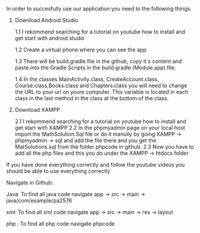 In order to succesfully use our application you need to the following things.

1. Download Android Studio


	1.1 I rekommend searching for a tutorial on youtube how to install and get start with android studio


	1.2 Create a virtual phone where you can see the app


	1.3 There will be build.gradle file in the github, copy it´s content and paste into the Gradle Scripts in the build.gradle (Module.app) file.


	1.4 In the classes MainActivity.class, CreateAccount.class, Course.class,Books.class and Chapters.class you will need to change the URL to your url on youre computer.
	    This variable is located in each class in the last method in the class at the bottom of the class.


2. Download XAMPP
 

	2.1 I rekommend searching for a tutorial on youtube how to install and get start with XAMPP
	2.2 In the phpmyadmin page on your local host import the MathSolution.Sql file or do it manully by going XAMPP -> phpmyadmin -> sql and add the file there and you
	    get the MatSolutions.sql from the folder phpcode in github.
	2.3 Now you have to add all the php files and this you do under the XAMPP -> htdocs folder

If you have done everything correctly and follow the youtube videos you should be able to use everything correctly

Navigate in Github:

Java:
To find all java code navigate app -> src -> main -> java/com/example/pa2576

xml:
To find all xml code navigate app -> src -> main -> res -> layout

php :
To find all php code navigate phpcode